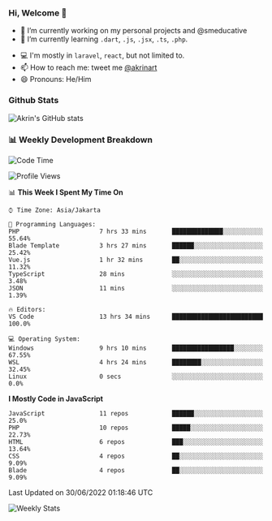 ### Hi, Welcome 👋

<!--
**akrindev/akrindev** is a ✨ _special_ ✨ repository because its `README.md` (this file) appears on your GitHub profile.

Here are some ideas to get you started:
-->


- 🔭 I’m currently working on my personal projects and @smeducative
- 🌱 I’m currently learning `.dart`, `.js`, `.jsx`, `.ts`, `.php`.
<!-- - 👯 I’m looking to collaborate on -->
<!-- - 🤔 I’m looking for help with ... -->
- 💻 I'm mostly in `laravel`, `react`, but not limited to.
- 📫 How to reach me: tweet me [@akrinart](https://twitter.com/Akrinart)
- 😄 Pronouns: He/Him


### Github Stats
![Akrin's GitHub stats](https://github-readme-stats.vercel.app/api?username=akrindev&show_icons=true&theme=react&count_private=true)

### 📊 Weekly Development Breakdown

<!--START_SECTION:waka-->
![Code Time](http://img.shields.io/badge/Code%20Time-0%20secs-blue)

![Profile Views](http://img.shields.io/badge/Profile%20Views-6-blue)

📊 **This Week I Spent My Time On** 

```text
⌚︎ Time Zone: Asia/Jakarta

💬 Programming Languages: 
PHP                      7 hrs 33 mins       ██████████████░░░░░░░░░░░   55.64% 
Blade Template           3 hrs 27 mins       ██████░░░░░░░░░░░░░░░░░░░   25.42% 
Vue.js                   1 hr 32 mins        ██░░░░░░░░░░░░░░░░░░░░░░░   11.32% 
TypeScript               28 mins             ░░░░░░░░░░░░░░░░░░░░░░░░░   3.48% 
JSON                     11 mins             ░░░░░░░░░░░░░░░░░░░░░░░░░   1.39%

🔥 Editors: 
VS Code                  13 hrs 34 mins      █████████████████████████   100.0%

💻 Operating System: 
Windows                  9 hrs 10 mins       █████████████████░░░░░░░░   67.55% 
WSL                      4 hrs 24 mins       ████████░░░░░░░░░░░░░░░░░   32.45% 
Linux                    0 secs              ░░░░░░░░░░░░░░░░░░░░░░░░░   0.0%

```

**I Mostly Code in JavaScript** 

```text
JavaScript               11 repos            ██████░░░░░░░░░░░░░░░░░░░   25.0% 
PHP                      10 repos            █████░░░░░░░░░░░░░░░░░░░░   22.73% 
HTML                     6 repos             ███░░░░░░░░░░░░░░░░░░░░░░   13.64% 
CSS                      4 repos             ██░░░░░░░░░░░░░░░░░░░░░░░   9.09% 
Blade                    4 repos             ██░░░░░░░░░░░░░░░░░░░░░░░   9.09%

```



 Last Updated on 30/06/2022 01:18:46 UTC
<!--END_SECTION:waka-->

![Weekly Stats](https://github-readme-stats.vercel.app/api/wakatime?username=akrindev&theme=github_dark&layout=compact)
